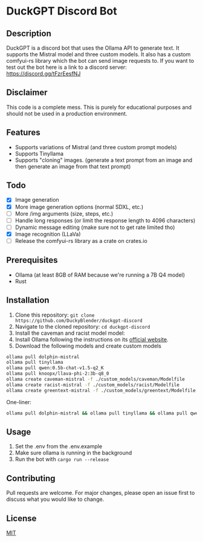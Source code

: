 # DuckGPT Discord Bot

## Description

DuckGPT is a discord bot that uses the Ollama API to generate text. It supports the Mistral model and three custom models. It also has a custom comfyui-rs library which the bot can send image requests to.
If you want to test out the bot here is a link to a discord server: <https://discord.gg/tFzrEesfNJ>

## Disclaimer

This code is a complete mess. This is purely for educational purposes and should not be used in a production environment.

## Features

- Supports variations of Mistral (and three custom prompt models)
- Supports Tinyllama
- Supports "cloning" images. (generate a text prompt from an image and then generate an image from that text prompt)

## Todo

- [x] Image generation
- [x] More image generation options (normal SDXL, etc.)
- [ ] More /img arguments (size, steps, etc.)
- [ ] Handle long responses (or limit the response length to 4096 characters)
- [ ] Dynamic message editing (make sure not to get rate limited tho)
- [x] Image recognition (LLaVa)
- [ ] Release the comfyui-rs library as a crate on crates.io

## Prerequisites

- Ollama (at least 8GB of RAM because we're running a 7B Q4 model)
- Rust

## Installation

1. Clone this repository: `git clone https://github.com/DuckyBlender/duckgpt-discord`
2. Navigate to the cloned repository: `cd duckgpt-discord`
3. Install the caveman and racist model model:
4. Install Ollama following the instructions on its [official website](https://ollama.ai/).
5. Download the following models and create custom models

```bash
ollama pull dolphin-mistral
ollama pull tinyllama
ollama pull qwen:0.5b-chat-v1.5-q2_K
ollama pull knoopx/llava-phi-2:3b-q8_0
ollama create caveman-mistral -f ./custom_models/caveman/Modelfile
ollama create racist-mistral -f ./custom_models/racist/Modelfile
ollama create greentext-mistral -f ./custom_models/greentext/Modelfile
```

One-liner:

```bash
ollama pull dolphin-mistral && ollama pull tinyllama && ollama pull qwen:0.5b-chat-v1.5-q2_K && ollama pull knoopx/llava-phi-2:3b-q8_0 && ollama create caveman-mistral -f ./custom_models/caveman/Modelfile && ollama create racist-mistral -f ./custom_models/racist/Modelfile && ollama create greentext-mistral -f ./custom_models/greentext/Modelfile
```

## Usage

1. Set the .env from the .env.example
2. Make sure ollama is running in the background
3. Run the bot with `cargo run --release`

## Contributing

Pull requests are welcome. For major changes, please open an issue first to discuss what you would like to change.

## License

[MIT](https://choosealicense.com/licenses/mit/)
